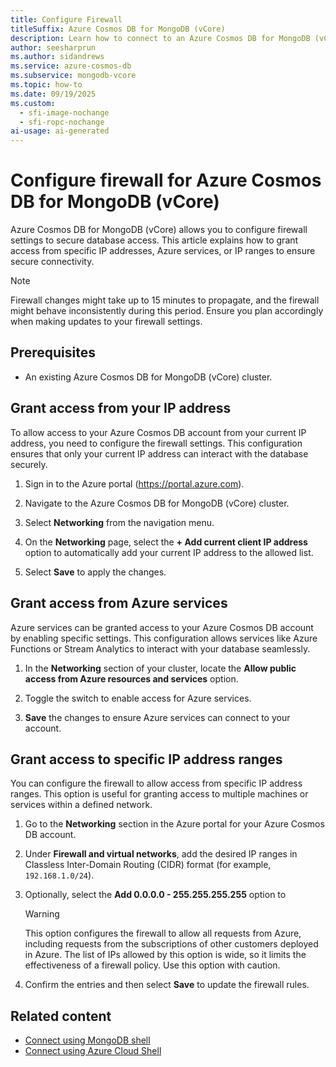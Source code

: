 ```yaml
---
title: Configure Firewall
titleSuffix: Azure Cosmos DB for MongoDB (vCore)
description: Learn how to connect to an Azure Cosmos DB for MongoDB (vCore) cluster using Azure Cloud Shell to query data. Follow this guide for step-by-step instructions.
author: seesharprun
ms.author: sidandrews
ms.service: azure-cosmos-db
ms.subservice: mongodb-vcore
ms.topic: how-to
ms.date: 09/19/2025
ms.custom:
  - sfi-image-nochange
  - sfi-ropc-nochange
ai-usage: ai-generated
---
```


# Configure firewall for Azure Cosmos DB for MongoDB (vCore)

Azure Cosmos DB for MongoDB (vCore) allows you to configure firewall settings to secure database access. This article explains how to grant access from specific IP addresses, Azure services, or IP ranges to ensure secure connectivity.

> [!NOTE]
> Firewall changes might take up to 15 minutes to propagate, and the firewall might behave inconsistently during this period. Ensure you plan accordingly when making updates to your firewall settings.

## Prerequisites

- An existing Azure Cosmos DB for MongoDB (vCore) cluster.

## Grant access from your IP address

To allow access to your Azure Cosmos DB account from your current IP address, you need to configure the firewall settings. This configuration ensures that only your current IP address can interact with the database securely.

1. Sign in to the Azure portal (<https://portal.azure.com>).

1. Navigate to the Azure Cosmos DB for MongoDB (vCore) cluster.

1. Select **Networking** from the navigation menu.

1. On the **Networking** page, select the **+ Add current client IP address** option to automatically add your current IP address to the allowed list.

1. Select **Save** to apply the changes.

## Grant access from Azure services

Azure services can be granted access to your Azure Cosmos DB account by enabling specific settings. This configuration allows services like Azure Functions or Stream Analytics to interact with your database seamlessly.

1. In the **Networking** section of your cluster, locate the **Allow public access from Azure resources and services** option.

1. Toggle the switch to enable access for Azure services.

1. **Save** the changes to ensure Azure services can connect to your account.

## Grant access to specific IP address ranges

You can configure the firewall to allow access from specific IP address ranges. This option is useful for granting access to multiple machines or services within a defined network.

1. Go to the **Networking** section in the Azure portal for your Azure Cosmos DB account.

1. Under **Firewall and virtual networks**, add the desired IP ranges in Classless Inter-Domain Routing (CIDR) format (for example, `192.168.1.0/24`).

1. Optionally, select the **Add 0.0.0.0 - 255.255.255.255** option to 

    > [!WARNING]
    > This option configures the firewall to allow all requests from Azure, including requests from the subscriptions of other customers deployed in Azure. The list of IPs allowed by this option is wide, so it limits the effectiveness of a firewall policy. Use this option with caution.

1. Confirm the entries and then select **Save** to update the firewall rules.

## Related content

- [Connect using MongoDB shell](how-to-connect-mongo-shell.md)
- [Connect using Azure Cloud Shell](how-to-connect-cloud-shell.md)
